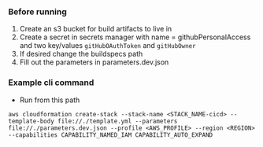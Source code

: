 ### Before running
1. Create an s3 bucket for build artifacts to live in
2. Create a secret in secrets manager with name = githubPersonalAccess and two key/values `gitHubOAuthToken` and `gitHubOwner`
3. If desired change the buildspecs path
4. Fill out the parameters in parameters.dev.json

### Example cli command
* Run from this path
```
aws cloudformation create-stack --stack-name <STACK_NAME-cicd> --template-body file://./template.yml --parameters file://./parameters.dev.json --profile <AWS_PROFILE> --region <REGION> --capabilities CAPABILITY_NAMED_IAM CAPABILITY_AUTO_EXPAND
```